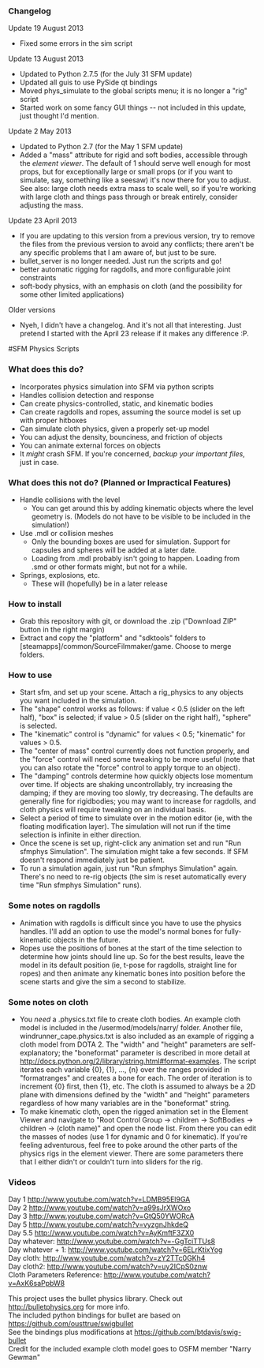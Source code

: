 ### Changelog
Update 19 August 2013
* Fixed some errors in the sim script

Update 13 August 2013

* Updated to Python 2.7.5 (for the July 31 SFM update)
* Updated all guis to use PySide qt bindings
* Moved phys_simulate to the global scripts menu; it is no longer a "rig" script
* Started work on some fancy GUI things -- not included in this update, just thought I'd mention.

Update 2 May 2013

* Updated to Python 2.7 (for the May 1 SFM update)
* Added a "mass" attribute for rigid and soft bodies, accessible through the *element viewer*. The default of 1 should serve well enough for most props, but for exceptionally large or small props (or if you want to simulate, say, something like a seesaw) it's now there for you to adjust. See also: large cloth needs extra mass to scale well, so if you're working with large cloth and things pass through or break entirely, consider adjusting the mass.

Update 23 April 2013

* If you are updating to this version from a previous version, try to remove the files from the previous version to avoid any conflicts; there aren't be any specific problems that I am aware of, but just to be sure.
* bullet_server is no longer needed. Just run the scripts and go!
* better automatic rigging for ragdolls, and more configurable joint constraints
* soft-body physics, with an emphasis on cloth (and the possibility for some other limited applications)

Older versions

* Nyeh, I didn't have a changelog. And it's not all that interesting. Just pretend I started with the April 23 release if it makes any difference :P.

#SFM Physics Scripts
### What does this do?
* Incorporates physics simulation into SFM via python scripts
* Handles collision detection and response
* Can create physics-controlled, static, and kinematic bodies
* Can create ragdolls and ropes, assuming the source model is set up with proper hitboxes
* Can simulate cloth physics, given a properly set-up model
* You can adjust the density, bounciness, and friction of objects
* You can animate external forces on objects
* It *might* crash SFM. If you're concerned, *backup your important files*, just in case.

### What does this not do? (Planned or Impractical Features)
* Handle collisions with the level
    * You can get around this by adding kinematic objects where the level geometry is. (Models do not have to be visible to be included in the simulation!)
* Use .mdl or collision meshes
    * Only the bounding boxes are used for simulation. Support for capsules and spheres will be added at a later date.
    * Loading from .mdl probably isn't going to happen. Loading from .smd or other formats might, but not for a while.
* Springs, explosions, etc.
    * These will (hopefully) be in a later release

### How to install
* Grab this repository with git, or download the .zip ("Download ZIP" button in the right margin)
* Extract and copy the "platform" and "sdktools" folders to [steamapps]/common/SourceFilmmaker/game. Choose to merge folders.

### How to use
* Start sfm, and set up your scene. Attach a rig_physics to any objects you want included in the simulation.
* The "shape" control works as follows: if value < 0.5 (slider on the left half), "box" is selected; if value > 0.5 (slider on the right half), "sphere" is selected.
* The "kinematic" control is "dynamic" for values < 0.5; "kinematic" for values > 0.5.
* The "center of mass" control currently does not function properly, and the "force" control will need some tweaking to be more useful (note that you can also rotate the "force" control to apply torque to an object).
* The "damping" controls determine how quickly objects lose momentum over time. If objects are shaking uncontrollably, try increasing the damping; if they are moving too slowly, try decreasing. The defaults are generally fine for rigidbodies; you may want to increase for ragdolls, and cloth physics will require tweaking on an individual basis.
* Select a period of time to simulate over in the motion editor (ie, with the floating modification layer). The simulation will not run if the time selection is infinite in either direction.
* Once the scene is set up, right-click any animation set and run "Run sfmphys Simulation". The simulation might take a few seconds. If SFM doesn't respond immediately just be patient.
* To run a simulation again, just run "Run sfmphys Simulation" again. There's no need to re-rig objects (the sim is reset automatically every time "Run sfmphys Simulation" runs).

### Some notes on ragdolls
* Animation with ragdolls is difficult since you have to use the physics handles. I'll add an option to use the model's normal bones for fully-kinematic objects in the future.
* Ropes use the positions of bones at the start of the time selection to determine how joints should line up. So for the best results, leave the model in its default position (ie, t-pose for ragdolls, straight line for ropes) and then animate any kinematic bones into position before the scene starts and give the sim a second to stabilize.

### Some notes on cloth
* You *need* a .physics.txt file to create cloth bodies. An example cloth model is included in the /usermod/models/narry/ folder. Another file, windrunner_cape.physics.txt is also included as an example of rigging a cloth model from DOTA 2. The "width" and "height" parameters are self-explanatory; the "boneformat" parameter is described in more detail at http://docs.python.org/2/library/string.html#format-examples. The script iterates each variable {0}, {1}, ..., {n} over the ranges provided in "formatranges" and creates a bone for each. The order of iteration is to increment {0} first, then {1}, etc. The cloth is assumed to always be a 2D plane with dimensions defined by the "width" and "height" parameters regardless of how many variables are in the "boneformat" string.
* To make kinematic cloth, open the rigged animation set in the Element Viewer and navigate to "Root Control Group -> children -> SoftBodies -> children -> (cloth name)" and open the node list. From there you can edit the masses of nodes (use 1 for dynamic and 0 for kinematic). If you're feeling adventurous, feel free to poke around the other parts of the physics rigs in the element viewer. There are some parameters there that I either didn't or couldn't turn into sliders for the rig.

### Videos
Day 1 http://www.youtube.com/watch?v=LDMB95El9GA  
Day 2 http://www.youtube.com/watch?v=a99sJrXWOxo  
Day 3 http://www.youtube.com/watch?v=GtQ50YWORcA  
Day 5 http://www.youtube.com/watch?v=vyzgnJhkdeQ  
Day 5.5 http://www.youtube.com/watch?v=AyKmftF3ZX0  
Day whatever: http://www.youtube.com/watch?v=-GgTciTTUs8  
Day whatever + 1: http://www.youtube.com/watch?v=6ELrKtixYog  
Day cloth: http://www.youtube.com/watch?v=zY2TTc0GKh4  
Day cloth2: http://www.youtube.com/watch?v=uy2ICpS0znw  
Cloth Parameters Reference: http://www.youtube.com/watch?v=AxK6saPpbW8  

This project uses the bullet physics library. Check out http://bulletphysics.org for more info.  
The included python bindings for bullet are based on https://github.com/ousttrue/swigbullet  
See the bindings plus modifications at https://github.com/btdavis/swig-bullet  
Credit for the included example cloth model goes to OSFM member "Narry Gewman"  
